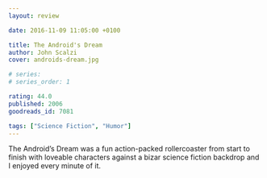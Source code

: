 ```yaml
---
layout: review

date: 2016-11-09 11:05:00 +0100

title: The Android's Dream
author: John Scalzi
cover: androids-dream.jpg

# series: 
# series_order: 1

rating: 44.0
published: 2006
goodreads_id: 7081

tags: ["Science Fiction", "Humor"]
---
```


The Android’s Dream was a fun action-packed rollercoaster from start to finish with loveable characters against a bizar science fiction backdrop and I enjoyed every minute of it.
